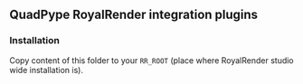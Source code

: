 ## QuadPype RoyalRender integration plugins

### Installation

Copy content of this folder to your `RR_ROOT` (place where RoyalRender studio wide installation is).